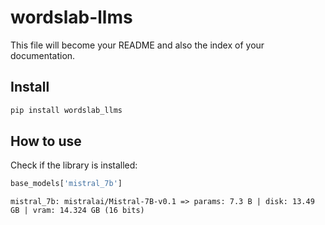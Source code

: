 # wordslab-llms


<!-- WARNING: THIS FILE WAS AUTOGENERATED! DO NOT EDIT! -->

This file will become your README and also the index of your
documentation.

## Install

``` sh
pip install wordslab_llms
```

## How to use

Check if the library is installed:

``` python
base_models['mistral_7b']
```

    mistral_7b: mistralai/Mistral-7B-v0.1 => params: 7.3 B | disk: 13.49 GB | vram: 14.324 GB (16 bits)
